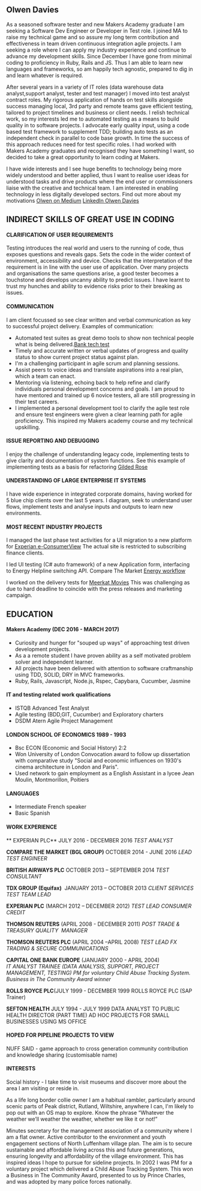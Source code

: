 ## Olwen Davies 

As a seasoned software tester and new Makers Academy graduate I am seeking a Software Dev Engineer or Developer in Test role. I joined MA to raise my technical game and so assure my long term contribution and effectiveness in team driven continuous integration agile projects. I am seeking a role where I can apply my industry experience and continue to advance my development skills.  Since December I have gone from minimal coding to proficiency in Ruby, Rails and JS.  Thus I am able to learn new languages and frameworks, so am happily tech agnostic, prepared to dig in and learn whatever is required.

After several years in a variety of IT roles (data warehouse data analyst,support analyst, tester and test manager) I moved into test analyst contract roles. My rigorous application of hands on test skills alongside success managing local, 3rd party and remote teams gave efficient testing, tailored to project timelines and business or client needs.  I relish technical work, so my interests led me to automated testing as a means to build quality in to software projects.  I advocate early quality input, using a code based test framework to supplement TDD; building auto tests as an independent check in parallel to code base growth. In time the success of this approach reduces need for test specific roles. I had worked with Makers Academy graduates and recognised they have something I want, so decided to take a great opportunity to learn coding at Makers.

I have wide interests and I see huge benefits to technology being more widely understood and better applied, thus I want to  realise user ideas for understood tasks and drive products where the end user or commissioners liaise with the creative and technical team.  I am interested in enabling technology in less digitally developed sectors. 
Find out more about my motivations [Olwen on Medium](https://medium.com/@olwend)
[LinkedIn Olwen Davies](https://www.linkedin.com/in/olwen-davies-1a6a666/)

## INDIRECT SKILLS OF GREAT USE IN CODING

#### CLARIFICATION OF USER REQUIREMENTS
Testing introduces the real world and users to the running of code, thus exposes questions and reveals gaps.  Sets the code in the wider context of environment, accessibility and device. Checks that the interpretation of the requirement is in line with the user use of application.
Over many projects and organisations the same questions arise, a good tester becomes a touchstone and develops uncanny ability to predict issues. I have learnt to trust my hunches and ability to evidence risks prior to their breaking as issues. 

#### COMMUNICATION 
I am client focussed so see clear written and verbal communication as key to successful project delivery.
Examples of communication:
- Automated test suites as great demo tools to show non technical people what is being delivered.[Bank tech test](https://github.com/olwend/bank_tech_test)
- Timely and accurate written or verbal updates of progress and quality status to show current project status against plan.
- I'm a challenging participant in agile scrum and planning sessions.
- Assist peers to voice ideas and translate aspirations into a real plan, which a team can enact.
- Mentoring via listening, echoing back to help refine and clarify individuals personal development concerns and goals. I am proud to have mentored and trained up 6 novice testers, all are still progressing in their test careers.
- I implemented a personal development tool to clarify the agile test role and ensure test engineers were given a clear learning path for agile proficiency. This inspired my Makers academy course and my technical upskilling.

#### ISSUE REPORTING AND DEBUGGING
I enjoy the challenge of understanding legacy code, implementing tests to give clarity and documentation of system functions.
See this example of implementing tests as a basis for refactoring [Gilded Rose](https://github.com/olwend/Gilded_rose) 

#### UNDERSTANDING OF LARGE ENTERPRISE IT SYSTEMS
I have wide experience in integrated corporate domains, having worked for 5 blue chip clients over the last 5 years.
I diagram, seek to understand user flows, implement tests and analyse inputs and outputs to learn new environments.

#### MOST RECENT INDUSTRY PROJECTS

I managed the last phase test activities for a UI migration to a new platform for [Experian e-ConsumerView](http://www.experian.co.uk/consumer-information/econsumerview.html)
The actual site is restricted to subscribing finance clients. 

I led UI testing (C# auto framework) of a new Application form, interfacing to Energy Helpline switching API.
Compare The Market [Energy workflow](https://energy.comparethemarket.com/energy/v2/)

I worked on the delivery tests for [Meerkat Movies](https://www.comparethemarket.com/meerkat/movies)
This was challenging as due to hard deadline to coincide with the press releases and marketing campaign. 

## EDUCATION

#### Makers Academy (DEC 2016 - MARCH 2017)

- Curiosity and hunger for "souped up ways" of approaching test driven development projects. 
- As a a remote student I have proven ability as a self motivated problem solver and independent learner.
- All projects have been delivered with attention to software craftmanship using TDD, SOLID, DRY in MVC frameworks.
- Ruby, Rails, Javascript, Node.js, Rspec, Capybara, Cucumber, Jasmine

#### IT and testing related work qualifications
* ISTQB Advanced Test Analyst
* Agile testing (BDD,GIT, Cucumber) and Exploratory charters
* DSDM Atern Agile Project Management

#### LONDON SCHOOL OF ECONOMICS 1989 - 1993

- Bsc ECON (Economic and Social History) 2:2
- Won University of London Convocation award to follow up dissertation with comparative study
"Social and economic influences on 1930's cinema architecture in London and Paris".
- Used network to gain employment as a English Assistant in a lycee Jean Moulin, Montmorillon, Poitiers

#### LANGUAGES
- Intermediate French speaker
- Basic Spanish

#### WORK EXPERIENCE  
** EXPERIAN PLC** JULY 2016 - DECEMBER 2016
*TEST ANALYST*

**COMPARE THE MARKET (BGL GROUP)**  OCTOBER 2014 - JUNE 2016
*LEAD TEST ENGINEER*

**BRITISH AIRWAYS PLC**  OCTOBER 2013 – SEPTEMBER 2014
*TEST CONSULTANT*

**TDX GROUP (Equifax)**  JANUARY 2013 – OCTOBER 2013
*CLIENT SERVICES TEST TEAM LEAD*

**EXPERIAN PLC** (MARCH 2012 – DECEMBER 2012)
*TEST LEAD CONSUMER CREDIT*  

**THOMSON REUTERS** (APRIL 2008 - DECEMBER 2011)
*POST TRADE & TREASURY QUALITY  MANAGER*

**THOMSON REUTERS PLC** (APRIL 2004 –APRIL 2008)
*TEST LEAD FX TRADING & SECURE COMMUNICATIONS*

**CAPITAL ONE BANK EUROPE** (JANUARY 2000 - APRIL 2004)   
*IT ANALYST TRAINEE  (DATA ANALYSIS, SUPPORT, PROJECT MANAGEMENT, TESTING)*
*_PM for voluntary Child Abuse Tracking System. Business in The Community Award winner_*

**ROLLS ROYCE PLC**(JULY 1999 - DECEMBER 1999 ROLLS ROYCE PLC (SAP Trainer)

**SEFTON HEALTH** JULY 1994 -  JULY 1999 DATA ANALYST TO PUBLIC HEALTH DIRECTOR (PART TIME)
AD HOC PROJECTS FOR SMALL BUSINESSES USING MS OFFICE

#### HOPED FOR PIPELINE PROJECTS TO VIEW
NUFF SAID - game approach to cross generation community contribution and knowledge sharing (customisable name)

#### INTERESTS

Social history - I take time to visit museums and discover more about the area I am visiting or reside in. 

As a life long border collie owner I am a habitual rambler, particularly around scenic parts of Peak district, Rutland, Wiltshire, anywhere I can, I'm likely to pop out with an OS map to explore.
Know the phrase “Whatever the weather we’ll weather the weather, whether we like it or not!”

Minutes secretary for the management association of a community where I am a flat owner.
Active contributor to the environment and youth engagement sections of North Luffenham village plan. The aim is to secure  sustainable and affordable living across this and future generations, ensuring longevity and affordability of the village environment. 
This has inspired ideas I hope to pursue for sideline projects.
In 2002 I was PM for a voluntary project which delivered a Child Abuse Tracking System. This won a Business in The Community Award, presented to us by Prince Charles, and was adopted by many police forces nationally. 

